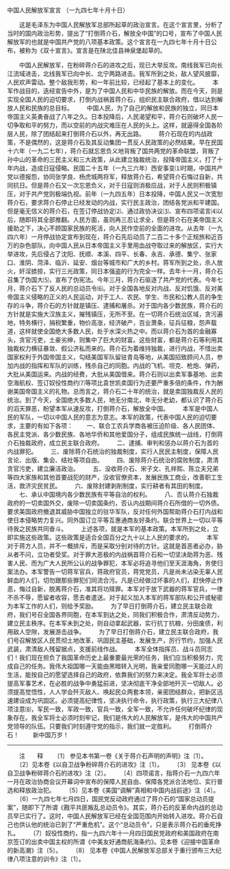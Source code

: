 中国人民解放军宣言
（一九四七年十月十日）

　　这是毛泽东为中国人民解放军总部所起草的政治宣言。在这个宣言里，分析了当时的国内政治形势，提出了“打倒蒋介石，解放全中国”的口号，宣布了中国人民解放军的也就是中国共产党的八项基本政策。这个宣言在一九四七年十月十日公布，被称为《双十宣言》。宣言是在陕北佳县神泉堡起草的。 

　　中国人民解放军，在粉碎蒋介石的进攻之后，现已大举反攻。南线我军已向长江流域进击，北线我军已向中长、北宁两路进击。我军所到之处，敌人望风披靡，人民欢声雷动。整个敌我形势，和一年前比较，已经起了基本上的变化。 
　　本军作战目的，迭经宣告中外，是为了中国人民和中华民族的解放。而在今天，则是实现全国人民的迫切要求，打倒内战祸首蒋介石，组织民主联合政府，借以达到解放人民和民族的总目标。 
　　中国人民，为了自己的解放和民族的独立，同日本帝国主义英勇奋战了八年之久。日本投降后，人民渴望和平，蒋介石则破坏人民一切争取和平的努力，而以空前的内战灾难压在人民的头上。这样，就逼得全国各阶层人民，除了团结起来打倒蒋介石以外，再无出路。 
　　蒋介石现在的内战政策，不是偶然的，这是蒋介石及其反动集团一贯反人民政策的必然结果。早在民国十六年（一九二七年），蒋介石就忘恩负义地背叛了国共两党的革命联盟，背叛了孙中山的革命的三民主义和三大政策，从此建立独裁统治，投降帝国主义，打了十年内战，造成日寇侵略。民国二十五年（一九三六年）西安事变⑴时期，中国共产党以德报怨，协同张学良、杨虎城两将军，释放蒋介石，希望蒋介石悔过自新，共同抗日。但是蒋介石又一次忘恩负义，对于日寇则消极应战，对于人民则积极镇压，对于共产党则极端仇视。前年（一九四五年）日本投降，中国人民又一次宽恕蒋介石，要求蒋介石停止已经发动的内战，实行民主政治，团结各党派和平建国。但是毫无信义的蒋介石，在签订停战协定⑵、通过政协决议⑶、宣布四项诺言⑷以后，随即将其全部推翻。人民方面，虽则再三忍让求全，但是蒋介石在美帝国主义援助之下，决心不顾国家民族的死活，向人民作空前的全面的进攻。从去年（一九四六年）一月停战协定宣布到现在，蒋介石先后动员了二百二十多个正规旅和近百万的杂色部队，向中国人民从日本帝国主义手里用血战夺取过来的解放区，实行大举进攻，先后侵占了沈阳、抚顺、本溪、四平、长春、永吉、承德、集宁、张家口、淮阴、菏泽、临沂、延安、烟台等城市和广大的乡村。蒋军所到之处，杀人放火，奸淫掳掠，实行三光政策，同日本强盗的行为完全一样。去年十一月，蒋介石召集了伪国大⑸，宣布了伪宪法。今年三月，蒋介石驱逐了共产党的代表。今年七月，蒋介石下了反人民的总动员令⑹。对于全国各地反对内战、反对饥饿、反对美帝国主义侵略的正义的人民运动，对于工人、农民、学生、市民和公教人员的争生存的斗争，蒋介石的方针就是镇压、逮捕和屠杀。对于国内各少数民族，蒋介石的方针就是实施大汉族主义，摧残镇压，无所不至。在一切蒋介石统治区域，贪污遍地，特务横行，捐税繁重，物价高涨，经济破产，百业萧条，征兵征粮，怨声载道，这样就使全国绝大多数人民，处于水深火热之中。而以蒋介石为首的金融寡头，贪官污吏，土豪劣绅，则集中了巨大的财富。这些财富，都是蒋介石等利用其独裁权力横征暴敛、假公济私而来的。蒋介石为着维持独裁，进行内战，不惜出卖国家权利于外国帝国主义，勾结美国军队留驻青岛等地，从美国招致顾问人员，参加内战的指挥和军队的训练，残杀自己的同胞。内战的飞机、坦克、枪炮、弹药，大批从美国运来。内战的经费，大批从美国借来。蒋介石则以出卖军事基地、出卖空海航权、签订奴役性商约⑺等项比袁世凯卖国行为还要严重多倍的条件，作为酬谢美国帝国主义的礼物。总而言之，蒋介石二十年的统治，就是卖国独裁反人民的统治。到了今天，全国绝大多数人民，地无分南北，年无分老幼，都认识了蒋介石的滔天罪恶，盼望本军从速反攻，打倒蒋介石，解放全中国。 
　　本军是中国人民的军队，一切以中国人民的意志为意志。本军的政策，代表中国人民的迫切要求，主要的有如下各项： 
　　一、联合工农兵学商各被压迫阶级、各人民团体、各民主党派、各少数民族、各地华侨和其他爱国分子，组成民族统一战线，打倒蒋介石独裁政府，成立民主联合政府。 
　　二、逮捕、审判和惩办以蒋介石为首的内战罪犯。 
　　三、废除蒋介石统治的独裁制度，实行人民民主制度，保障人民言论、出版、集会、结社等项自由。 
　　四、废除蒋介石统治的腐败制度，肃清贪官污吏，建立廉洁政治。 
　　五、没收蒋介石、宋子文、孔祥熙、陈立夫兄弟等四大家族和其他首要战犯的财产，没收官僚资本，发展民族工商业，改善职工生活，救济灾民贫民。 
　　六、废除封建剥削制度，实行耕者有其田的制度。 
　　七、承认中国境内各少数民族有平等自治的权利。 
　　八、否认蒋介石独裁政府的一切卖国外交，废除一切卖国条约，否认内战期间蒋介石所借的一切外债。要求美国政府撤退其威胁中国独立的驻华军队，反对任何外国帮助蒋介石打内战和使日本侵略势力复兴。同外国订立平等互惠通商友好条约。联合世界上一切以平等待我之民族共同奋斗。 
　　上述各项，就是本军的基本政策。本军所到之处，立即实施这些政策。这些政策是适合全国百分之九十以上人民的要求的。 
　　本军对于蒋方人员，并不一概排斥，而是采取分别对待的方针。这就是首恶者必办，胁从者不问，立功者受奖。对于罪大恶极的内战祸首蒋介石和一切坚决助蒋为恶、残害人民、而为广大人民所公认的战争罪犯，本军必将追寻他们至天涯海角，务使归案法办。本军警告一切蒋军官兵，蒋政府官员，蒋党党员，凡是尚未沾染无辜人民鲜血的人们，切勿跟那些罪犯们同流合污。凡是已经做过坏事的人们，赶快停止作恶，悔过自新，脱离蒋介石，准其将功赎罪。本军对于放下武器的蒋军官兵，一律不杀不辱，愿留者收容，愿去者遣送。对于起义加入本军的蒋军部队和公开或秘密为本军工作的人们，则给予奖励。 
　　为了早日打倒蒋介石，建立民主联合政府，我们号召全国各界同胞，在本军到达之处，同我们积极合作，肃清反动势力，建立民主秩序。在本军未到之处，则自动拿起武器，实行抗丁抗粮，分田废债，利用敌人空隙，发展游击战争。 
　　为了早日打倒蒋介石，建立民主联合政府，我们号召解放区人民贯彻土地改革，巩固民主基础，发展生产，厉行节约，加强人民武装，肃清敌人残留据点，支援前线作战。 
　　本军全体指挥员、战斗员同志们！我们现在担负了我国革命历史上最重要最光荣的任务，我们应当积极努力，完成自己的任务。我伟大祖国哪一天能由黑暗转入光明，我亲爱同胞哪一天能过人的生活，能按自己的愿望选择自己的政府，依靠我们的努力来决定。我全军将士必须提高军事艺术，在必胜的战争中勇猛前进，坚决彻底干净全部地歼灭一切敌人。必须提高觉悟性，人人学会歼灭敌人、唤起民众两套本领，亲密团结群众，把新区迅速建设成为巩固区。必须提高纪律性，坚决执行命令，执行政策，执行三大纪律八项注意⑻，军民一致，军政一致，官兵一致，全军一致，不允许任何破坏纪律的现象存在。我全军将士必须时刻牢记，我们是伟大的人民解放军，是伟大的中国共产党领导的队伍。只要我们时刻遵守党的指示，我们就一定胜利。 
　　打倒蒋介石！ 
　　新中国万岁！ 


------------------
　　注　　释 
　　〔1〕 参见本书第一卷《关于蒋介石声明的声明》注〔1〕。 
　　〔2〕见本卷《以自卫战争粉碎蒋介石的进攻》注〔1〕。 
　　〔3〕 见本卷《以自卫战争粉碎蒋介石的进攻》注〔2〕。 
　　〔4〕四项诺言，指蒋介石一九四六年一月在政治协商会议开幕词中宣布的保障人民自由、保障各党派合法地位、实行普选和释放政治犯。 
　　〔5〕见本卷《美国“调解”真相和中国内战前途》注〔4〕。 
　　〔6〕一九四七年七月四日，国民党反动政府通过了蒋介石的“国家总动员提案”，随即下了所谓《戡平共匪叛乱总动员令》。其实，蒋介石的反革命内战的总动员早已实行了。这时，中国人民解放军已经在全国范围内开始转入进攻。蒋介石自己也供认他的统治已到了“严重危机”。这个“总动员令”，只是表示蒋介石的垂死挣扎。 
　　〔7〕奴役性商约，指一九四六年十一月四日国民党政府和美国政府在南京签订的出卖中国主权的所谓《中美友好通商航海条约》。见本卷《迎接中国革命的新高潮》注〔5〕。 
　　〔8〕 见本卷《中国人民解放军总部关于重行颁布三大纪律八项注意的训令》注〔1〕。 
